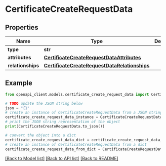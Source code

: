 # CertificateCreateRequestData


## Properties

Name | Type | Description | Notes
------------ | ------------- | ------------- | -------------
**type** | **str** |  | 
**attributes** | [**CertificateCreateRequestDataAttributes**](CertificateCreateRequestDataAttributes.md) |  | 
**relationships** | [**CertificateCreateRequestDataRelationships**](CertificateCreateRequestDataRelationships.md) |  | [optional] 

## Example

```python
from openapi_client.models.certificate_create_request_data import CertificateCreateRequestData

# TODO update the JSON string below
json = "{}"
# create an instance of CertificateCreateRequestData from a JSON string
certificate_create_request_data_instance = CertificateCreateRequestData.from_json(json)
# print the JSON string representation of the object
print(CertificateCreateRequestData.to_json())

# convert the object into a dict
certificate_create_request_data_dict = certificate_create_request_data_instance.to_dict()
# create an instance of CertificateCreateRequestData from a dict
certificate_create_request_data_from_dict = CertificateCreateRequestData.from_dict(certificate_create_request_data_dict)
```
[[Back to Model list]](../README.md#documentation-for-models) [[Back to API list]](../README.md#documentation-for-api-endpoints) [[Back to README]](../README.md)


